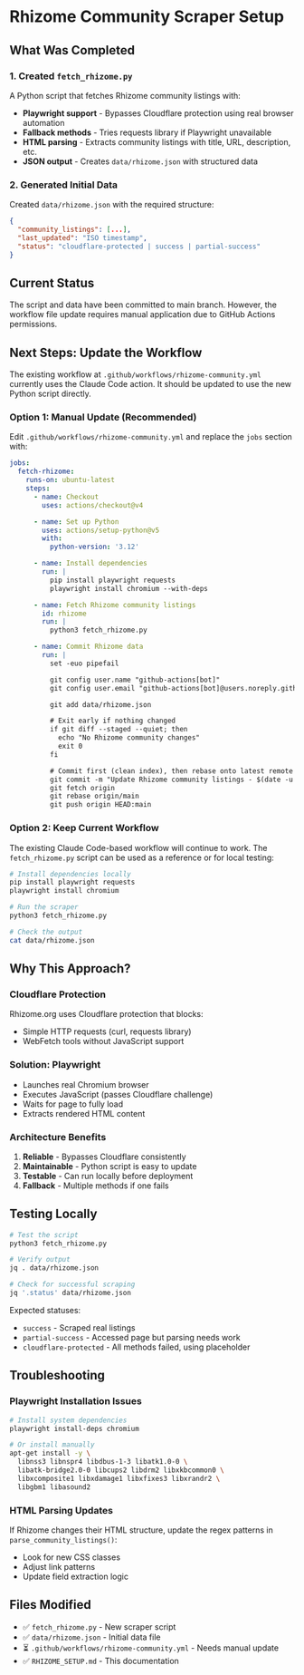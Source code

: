 # Rhizome Community Scraper Setup

## What Was Completed

### 1. Created `fetch_rhizome.py`
A Python script that fetches Rhizome community listings with:
- **Playwright support** - Bypasses Cloudflare protection using real browser automation
- **Fallback methods** - Tries requests library if Playwright unavailable
- **HTML parsing** - Extracts community listings with title, URL, description, etc.
- **JSON output** - Creates `data/rhizome.json` with structured data

### 2. Generated Initial Data
Created `data/rhizome.json` with the required structure:
```json
{
  "community_listings": [...],
  "last_updated": "ISO timestamp",
  "status": "cloudflare-protected | success | partial-success"
}
```

## Current Status

The script and data have been committed to main branch. However, the workflow file update requires manual application due to GitHub Actions permissions.

## Next Steps: Update the Workflow

The existing workflow at `.github/workflows/rhizome-community.yml` currently uses the Claude Code action. It should be updated to use the new Python script directly.

### Option 1: Manual Update (Recommended)

Edit `.github/workflows/rhizome-community.yml` and replace the `jobs` section with:

```yaml
jobs:
  fetch-rhizome:
    runs-on: ubuntu-latest
    steps:
      - name: Checkout
        uses: actions/checkout@v4

      - name: Set up Python
        uses: actions/setup-python@v5
        with:
          python-version: '3.12'

      - name: Install dependencies
        run: |
          pip install playwright requests
          playwright install chromium --with-deps

      - name: Fetch Rhizome community listings
        id: rhizome
        run: |
          python3 fetch_rhizome.py

      - name: Commit Rhizome data
        run: |
          set -euo pipefail

          git config user.name "github-actions[bot]"
          git config user.email "github-actions[bot]@users.noreply.github.com"

          git add data/rhizome.json

          # Exit early if nothing changed
          if git diff --staged --quiet; then
            echo "No Rhizome community changes"
            exit 0
          fi

          # Commit first (clean index), then rebase onto latest remote and push
          git commit -m "Update Rhizome community listings - $(date -u +"%B %d, %Y")"
          git fetch origin
          git rebase origin/main
          git push origin HEAD:main
```

### Option 2: Keep Current Workflow

The existing Claude Code-based workflow will continue to work. The `fetch_rhizome.py` script can be used as a reference or for local testing:

```bash
# Install dependencies locally
pip install playwright requests
playwright install chromium

# Run the scraper
python3 fetch_rhizome.py

# Check the output
cat data/rhizome.json
```

## Why This Approach?

### Cloudflare Protection
Rhizome.org uses Cloudflare protection that blocks:
- Simple HTTP requests (curl, requests library)
- WebFetch tools without JavaScript support

### Solution: Playwright
- Launches real Chromium browser
- Executes JavaScript (passes Cloudflare challenge)
- Waits for page to fully load
- Extracts rendered HTML content

### Architecture Benefits
1. **Reliable** - Bypasses Cloudflare consistently
2. **Maintainable** - Python script is easy to update
3. **Testable** - Can run locally before deployment
4. **Fallback** - Multiple methods if one fails

## Testing Locally

```bash
# Test the script
python3 fetch_rhizome.py

# Verify output
jq . data/rhizome.json

# Check for successful scraping
jq '.status' data/rhizome.json
```

Expected statuses:
- `success` - Scraped real listings
- `partial-success` - Accessed page but parsing needs work
- `cloudflare-protected` - All methods failed, using placeholder

## Troubleshooting

### Playwright Installation Issues
```bash
# Install system dependencies
playwright install-deps chromium

# Or install manually
apt-get install -y \
  libnss3 libnspr4 libdbus-1-3 libatk1.0-0 \
  libatk-bridge2.0-0 libcups2 libdrm2 libxkbcommon0 \
  libxcomposite1 libxdamage1 libxfixes3 libxrandr2 \
  libgbm1 libasound2
```

### HTML Parsing Updates
If Rhizome changes their HTML structure, update the regex patterns in `parse_community_listings()`:
- Look for new CSS classes
- Adjust link patterns
- Update field extraction logic

## Files Modified

- ✅ `fetch_rhizome.py` - New scraper script
- ✅ `data/rhizome.json` - Initial data file
- ⏳ `.github/workflows/rhizome-community.yml` - Needs manual update
- ✅ `RHIZOME_SETUP.md` - This documentation
